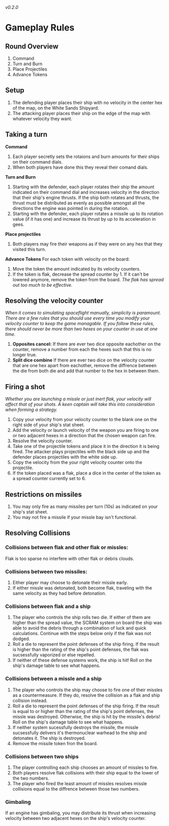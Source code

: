 *v0.2.0*
# Gameplay Rules

## Round Overview
1. Command
2. Turn and Burn
3. Place Projectiles
4. Advance Tokens

## Setup
1. The defending player places their ship with no velocity in the center hex of the map, on the White Sands Shipyard.
2. The attacking player places their ship on the edge of the map with whatever velocity they want.

## Taking a turn
**Command**
1. Each player secretly sets the rotaions and burn amounts for their ships on their command dials.
2. When both players have done this they reveal their comand dials.

**Turn and Burn**
1. Starting with the defender, each player rotates their ship the amount indicated on their command dial and increases velocity in the direction that their ship's engine thrusts. If the ship both rotates and thrusts, the thrust must be distributed as evenly as possible amongst all the directions the engine was pointed in during the rotation.
2. Starting with the defender, each player rotates a missile up to its rotation value (if it has one) and increase its thrust by up to its acceleration in gees.

**Place projectiles**
1. Both players may fire their weapons as if they were on any hex that they visited this turn.

**Advance Tokens**
For each token with velocity on the board:
1. Move the token the amount indicated by its velocity counters.
2. If the token is flak, decrease the spread counter by 1. If it can't be lowered anymore, remove the token from the board. *The flak has spread out too much to be effective.* 

## Resolving the velocity counter
*When it comes to simulating spaceflight manually, simplicity is paramount. There are a few rules that you should use every time you modify your velocity counter to keep the game managable. If you follow these rules, there should never be more than two hexes on your counter in use at one time.*
1. **Opposites cancel:** If there are ever two dice opposite eachother on the counter, remove a number from each the hexes such that this is no longer true.
2. **Split dice combine** If there are ever two dice on the velocity counter that are one hex apart from eachother, remove the diffrence between the die from both die and add that number to the hex in between them.

## Firing a shot
*Whether you are launching a missle or just inert flak, your velocity will affect that of your shots. A keen captain will take this into consideration when forming a strategy.*
1. Copy your velocity from your velocity counter to the blank one on the right side of your ship's stat sheet.
2. Add the velocity or launch velocity of the weapon you are firing to one or two adjacent hexes in a direction that the chosen weapon can fire.
3. Resolve the velocity counter.
4. Take one of the projectile tokens and place it in the direction it is being fired. The attacker plays projectiles with the black side up and the defender places projectiles with the white side up.
5. Copy the velocity from the your right velocity counter onto the projectile.
5. If the token placed was a flak, place a dice in the center of the token as a spread counter currently set to 6.

## Restrictions on missiles
1. You may only fire as many missiles per turn (10s) as indicated on your ship's stat sheet.
3. You may not fire a missile if your missle bay isn't functional.

## Resolving Collisions
### Collisions between flak and other flak or missles:
Flak is too sparse no interfere with other flak or debris clouds.

### Collisions between two missiles:
1. Either player may choose to detonate their missle early.
2. If either missle was detonated, both become flak, traveling with the same velocity as they had before detonation.

### Collisions between flak and a ship
1. The player who controls the ship rolls two die. If either of them are higher than the spread value, the SCRAM system on board the ship was able to avoid the debris through a combination of luck and quick calculations. Continue with the steps below only if the flak was not dodged.
2. Roll a die to represent the point defenses of the ship firing. If the result is higher than the rating of the ship's point defenses, the flak was sucsessfully vaporized or else repelled.
3. If neither of these defense systems work, the ship is hit! Roll on the ship's damage table to see what happens.

### Collisions between a missle and a ship
1. The player who controls the ship may choose to fire one of their missles as a countermeasure. If they do, resolve the collision as a flak and ship collision instead.
2. Roll a die to represent the point defenses of the ship firing. If the result is equal to or higher than the rating of the ship's point defenses, the missle was destroyed. Otherwise, the ship is hit by the missile's debris! Roll on the ship's damage table to see what happens.
3. If neither system sucessfully destroys the missile, the missle sucsessfully delivers it's thermonuclear warhead to the ship and detonates it. The ship is destroyed.
4. Remove the missile token fron the board.

### Collisions between two ships
1. The player controlling each ship chooses an amount of missles to fire. 
2. Both players resolve flak collisions with their ship equal to the lower of the two numbers.
3. The player who fired the least amount of missles resolves missle collisions equal to the diffrence between those two numbers.

### Gimbaling
If an engine has gimbaling, you may distribute its thrust when increasing velocity between two adjacent hexes on the ship's velocity counter.

